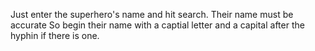 Just enter the superhero's name and hit search.
Their name must be accurate So begin their name with a captial letter and a capital after the hyphin if there is one.
